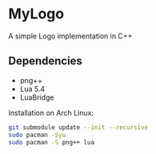# MyLogo

A simple Logo implementation in C++

## Dependencies

- png++
- Lua 5.4
- LuaBridge

Installation on Arch Linux:

```bash
git submodule update --init --recursive
sudo pacman -Syu
sudo pacman -S png++ lua
